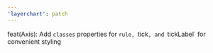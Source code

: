```yaml
---
'layerchart': patch
---
```


feat(Axis): Add `classes` properties for `rule, `tick`, and `tickLabel` for convenient styling
